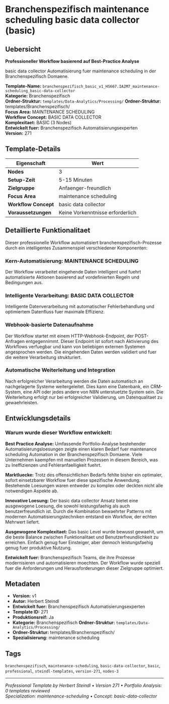 # Branchenspezifisch maintenance scheduling basic data collector (basic)

## Uebersicht

**Professioneller Workflow basierend auf Best-Practice Analyse**

basic data collector Automatisierung fuer maintenance scheduling in der Branchenspezifisch Domaene.

**Template-Name:** `branchenspezifisch_basic_v1_HS667.IA2M7_maintenance-scheduling_basic-data-collector`  
**Kategorie:** Branchenspezifisch  
**Ordner-Struktur:** `templates/Data-Analytics/Processing/`
**Ordner-Struktur:** templates/Branchenspezifisch/  
**Focus Area:** MAINTENANCE SCHEDULING  
**Workflow Concept:** BASIC DATA COLLECTOR  
**Komplexitaet:** BASIC (3 Nodes)  
**Entwickelt fuer:** Branchenspezifisch Automatisierungsexperten  
**Version:** 271

## Template-Details

| **Eigenschaft** | **Wert** |
|------------------|----------|
| **Nodes** | 3 |
| **Setup-Zeit** | 5-15 Minuten |
| **Zielgruppe** | Anfaenger-freundlich |
| **Focus Area** | maintenance scheduling |
| **Workflow Concept** | basic data collector |
| **Voraussetzungen** | Keine Vorkenntnisse erforderlich |

## Detaillierte Funktionalitaet

Dieser professionelle Workflow automatisiert branchenspezifisch-Prozesse durch ein intelligentes Zusammenspiel verschiedener Komponenten:

### Kern-Automatisierung: MAINTENANCE SCHEDULING
Der Workflow verarbeitet eingehende Daten intelligent und fuehrt automatisierte Aktionen basierend auf vordefinierten Regeln und Bedingungen aus.

### Intelligente Verarbeitung: BASIC DATA COLLECTOR
Intelligente Datenverarbeitung mit automatischer Fehlerbehandlung und optimiertem Datenfluss fuer maximale Effizienz.

### Webhook-basierte Datenaufnahme
Der Workflow startet mit einem HTTP-Webhook-Endpoint, der POST-Anfragen entgegennimmt. Dieser Endpoint ist sofort nach Aktivierung des Workflows verfuegbar und kann von beliebigen externen Systemen angesprochen werden. Die eingehenden Daten werden validiert und fuer die weitere Verarbeitung strukturiert.

### Automatische Weiterleitung und Integration
Nach erfolgreicher Verarbeitung werden die Daten automatisch an nachgelagerte Systeme weitergeleitet. Dies kann eine Datenbank, ein CRM-System, eine API oder jedes andere von N8N unterstuetzte System sein. Die Weiterleitung erfolgt nur bei erfolgreicher Validierung, um Datenqualitaet zu gewaehrleisten.





## Entwicklungsdetails

### Warum wurde dieser Workflow entwickelt:

**Best Practice Analyse:** Umfassende Portfolio-Analyse bestehender Automatisierungsloesungen zeigte einen klaren Bedarf fuer maintenance scheduling Automation in der Branchenspezifisch Domaene. Viele Unternehmen kaempfen mit manuellen Prozessen in diesem Bereich, was zu Ineffizienzen und Fehleranfaelligkeit fuehrt.

**Marktluecke:** Trotz des offensichtlichen Bedarfs fehlte bisher ein optimaler, sofort einsetzbarer Workflow fuer diese spezifische Anwendung. Bestehende Loesungen waren entweder zu komplex oder deckten nicht alle notwendigen Aspekte ab.

**Innovative Loesung:** Der basic data collector Ansatz bietet eine ausgewogene Loesung, die sowohl leistungsfaehig als auch benutzerfreundlich ist. Durch die Kombination bewaehrter Patterns mit modernen Automatisierungstechniken entstand ein Workflow, der echten Mehrwert liefert.

**Ausgewogene Komplexitaet:** Das basic Level wurde bewusst gewaehlt, um die beste Balance zwischen Funktionalitaet und Benutzerfreundlichkeit zu erreichen. Einfach genug fuer Einsteiger, aber dennoch leistungsfaehig genug fuer produktive Nutzung.

**Entwickelt fuer:** Branchenspezifisch Teams, die ihre Prozesse modernisieren und automatisieren moechten. Der Workflow wurde speziell fuer die Anforderungen und Herausforderungen dieser Zielgruppe optimiert.

## Metadaten

- **Version:** v1
- **Autor:** Herbert Steindl
- **Entwickelt fuer:** Branchenspezifisch Automatisierungsexperten
- **Template ID:** 271
- **Produktionsreif:** Ja
- **Kategorie:** Branchenspezifisch
**Ordner-Struktur:** `templates/Data-Analytics/Processing/`
- **Ordner-Struktur:** templates/Branchenspezifisch/
- **Spezialisierung:** maintenance scheduling

## Tags

`branchenspezifisch`, `maintenance-scheduling`, `basic-data-collector`, `basic`, `professional`, `steindl-templates`, `version-271`, `nodes-3`

---

*Professional Template by Herbert Steindl • Version 271 • Portfolio Analysis: 0 templates reviewed*  
*Specialization: maintenance-scheduling • Concept: basic-data-collector*